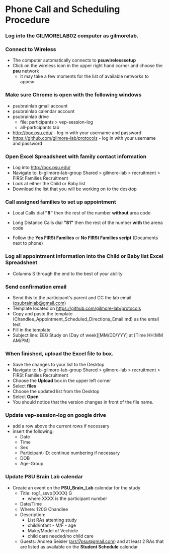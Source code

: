# Phone Call and Scheduling Procedure

### Log into the GILMORELAB02 computer as gilmorelab.

### Connect to Wireless  
- The computer automatically connects to **psuwirelesssetup**  
- Click on the wireless icon in the upper right hand corner and choose the **psu** network 
  - It may take a few moments for the list of available networks to appear  

### Make sure Chrome is open with the following windows  
- psubrainlab gmail account  
- psubrainlab calendar account  
- psubrainlab drive 
  - file: participants > vep-session-log 
  - all-participants tab
- http://box.psu.edu/ - log in with your username and password  
- https://github.com/gilmore-lab/protocols - log in with your username and password  
  
### Open Excel Spreadsheet with family contact information
- Log into http://box.psu.edu/
- Navigate to: b-gilmore-lab-group Shared > gilmore-lab > recruitment > FIRSt Families Recruitment
- Look at either the Child or Baby list
- Download the list that you will be working on to the desktop

### Call assigned families to set up appointment
- Local Calls dial __"8"__ then the rest of the number __without__ area code
- Long Distance Calls dial __"81"__ then the rest of the number __with__ the areea code
  
- Follow the **Yes FIRSt Families** or **No FIRSt Families script** (Documents next to phone)

### Log all appointment information into the Child or Baby list Excel Spreadsheet
- Columns S through the end to the best of your ability

### Send confirmation email 
  - Send this to the participant's parent and CC the lab email (psubrainlab@gmail.com)  
  - Template located on https://github.com/gilmore-lab/protocols
  - Copy and paste the template (Chandlee_Appointment_Scheduled_Directions_Email.md) as the email text
  - Fill in the template
  - Subject line: EEG Study on [Day of week][MM/DD/YYY] at [Time HH:MM AM/PM]
  
### When finished, upload the Excel file to box.
- Save the changes to your list to the Desktop
- Navigate to: b-gilmore-lab-group Shared > gilmore-lab > recruitment > FIRSt Families Recruitment
- Choose the __Upload__ box in the upper left corner
- Select __files__
- Choose the updated list from the Desktop
- Select __Open__
- You should notice that the version changes in front of the file name.

### Update vep-session-log on google drive
- add a row above the current rows if necessary
- insert the following:
  - Date
  - Time
  - Sex
  - Participant-ID: continue numbering if necessary
  - DOB
  - Age-Group 
  
### Update PSU Brain Lab calendar
- Create an event on the **PSU_Brain_Lab** calendar for the study
  - Title: rog1_ssvp(XXXX) G   
    - where XXXX is the participant number
  - Date/Time
  - Where: 120G Chandlee  
  - Description: 
    - List RAs attenting study
    - child/infant - M/F - age
    - Make/Model of Vechicle
    - child care needed/no child care
  - Guests: Andrea Seisler (ars17psu@gmail.com) and at least 2 RAs that are listed as available on the **Student Schedule** calendar    
  

  
  
  
